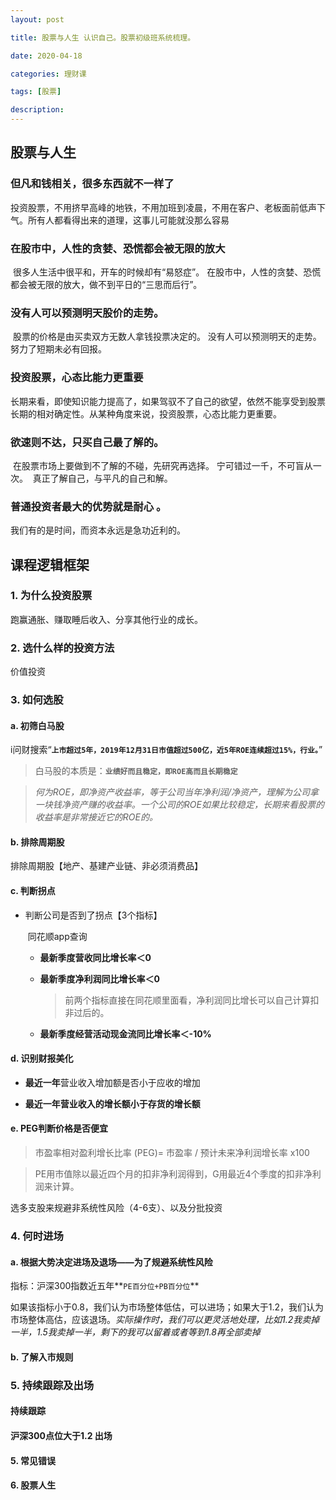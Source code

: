 ```yaml
---
layout: post

title: 股票与人生 认识自己。股票初级班系统梳理。

date: 2020-04-18

categories: 理财课

tags: [股票]

description:   
---
```






## 股票与人生
### 但凡和钱相关，很多东西就不一样了
​		投资股票，不用挤早高峰的地铁，不用加班到凌晨，不用在客户、老板面前低声下气。
​		所有人都看得出来的道理，这事儿可能就没那么容易

### 在股市中，人性的贪婪、恐慌都会被无限的放大
​		很多人生活中很平和，开车的时候却有“易怒症”。
​		在股市中，人性的贪婪、恐慌都会被无限的放大，做不到平日的“三思而后行”。
### 没有人可以预测明天股价的走势。
​		股票的价格是由买卖双方无数人拿钱投票决定的。
​		没有人可以预测明天的走势。
​		努力了短期未必有回报。

### 投资股票，心态比能力更重要
​		长期来看，即使知识能力提高了，如果驾驭不了自己的欲望，依然不能享受到股票长期的相对确定性。
​		从某种角度来说，投资股票，心态比能力更重要。

### 欲速则不达，只买自己最了解的。
​		在股票市场上要做到不了解的不碰，先研究再选择。
​		宁可错过一千，不可盲从一次。
​		真正了解自己，与平凡的自己和解。

### 普通投资者最大的优势就是耐心 。
我们有的是时间，而资本永远是急功近利的。

## 课程逻辑框架



### 1. 为什么投资股票

跑赢通胀、赚取睡后收入、分享其他行业的成长。

### 2. 选什么样的投资方法

价值投资

### 3. 如何选股

#### a. 初筛白马股

i问财搜索“**`上市超过5年，2019年12月31日市值超过500亿，近5年ROE连续超过15%，行业。`**” 

> 白马股的本质是：**`业绩好而且稳定，即ROE高而且长期稳定`**

> *何为ROE，即净资产收益率，等于公司当年净利润/净资产，理解为公司拿一块钱净资产赚的收益率。一个公司的ROE如果比较稳定，长期来看股票的收益率是非常接近它的ROE的。*

#### b. 排除周期股

排除周期股【地产、基建产业链、非必须消费品】

#### c. 判断拐点

- 判断公司是否到了拐点【3个指标】

  ​	同花顺app查询

  - **最新季度营收同比增长率＜0**

  - **最新季度净利润同比增长率＜0** 

    > 前两个指标直接在同花顺里面看，净利润同比增长可以自己计算扣非过后的。

  - **最新季度经营活动现金流同比增长率＜-10%** 

#### d. 识别财报美化

- **最近一年**营业收入增加额是否小于应收的增加

- **最近一年营业收入的增长额小于存货的增长额**

#### e. PEG判断价格是否便宜

> 市盈率相对盈利增长比率 (PEG)= 市盈率 / 预计未来净利润增长率 x100  

> PE用市值除以最近四个月的扣非净利润得到，G用最近4个季度的扣非净利润来计算。

选多支股来规避非系统性风险（4-6支）、以及分批投资

### 4. 何时进场

#### a. 根据大势决定进场及退场——为了规避系统性风险

指标：沪深300指数近五年**`PE百分位+PB百分位`**

如果该指标小于0.8，我们认为市场整体低估，可以进场；如果大于1.2，我们认为市场整体高估，应该退场。*实际操作时，我们可以更灵活地处理，比如1.2我卖掉一半，1.5我卖掉一半，剩下的我可以留着或者等到1.8再全部卖掉*

#### b. 了解入市规则

### 5. 持续跟踪及出场

#### 持续跟踪

#### 沪深300点位大于1.2 出场

#### 5. 常见错误

#### 6. 股票人生





